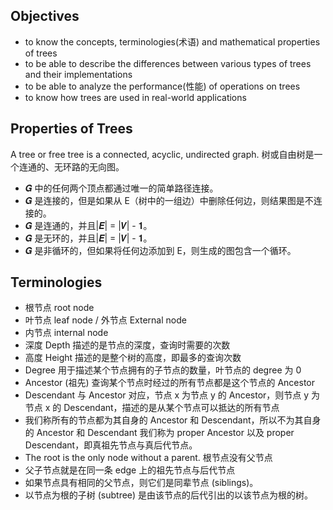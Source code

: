 ## Objectives
- to know the concepts, terminologies(术语) and mathematical properties of trees
- to be able to describe the differences between various types of trees and their implementations
- to be able to analyze the performance(性能) of operations on trees
- to know how trees are used in real-world applications

## Properties of Trees

A tree or free tree is a connected, acyclic, undirected graph. 树或自由树是一个连通的、无环路的无向图。

- 𝑮 中的任何两个顶点都通过唯一的简单路径连接。
- 𝑮 是连接的，但是如果从 E（树中的一组边）中删除任何边，则结果图是不连接的。
- 𝑮 是连通的，并且|𝑬| = |𝑽| - 𝟏。
- 𝑮 是无环的，并且|𝑬| = |𝑽| - 𝟏。
- 𝑮 是非循环的，但如果将任何边添加到 E，则生成的图包含一个循环。

## Terminologies

- 根节点 root node
- 叶节点 leaf node / 外节点 External node
- 内节点 internal node
- 深度 Depth 描述的是节点的深度，查询时需要的次数
- 高度 Height 描述的是整个树的高度，即最多的查询次数
- Degree 用于描述某个节点拥有的子节点的数量，叶节点的 degree 为 0
- Ancestor (祖先) 查询某个节点时经过的所有节点都是这个节点的 Ancestor
- Descendant 与 Ancestor 对应，节点 x 为节点 y 的 Ancestor，则节点 y 为节点 x 的 Descendant，描述的是从某个节点可以抵达的所有节点
- 我们称所有的节点都为其自身的 Ancestor 和 Descendant，所以不为其自身的 Ancestor 和 Descendant 我们称为 proper Ancestor 以及 proper Descendant，即真祖先节点与真后代节点。
- The root is the only node without a parent. 根节点没有父节点
- 父子节点就是在同一条 edge 上的祖先节点与后代节点
- 如果节点具有相同的父节点，则它们是同辈节点 (siblings)。
- 以节点为根的子树 (subtree) 是由该节点的后代引出的以该节点为根的树。